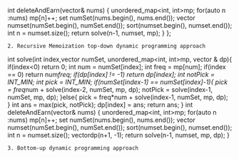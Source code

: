 int deleteAndEarn(vector<int>& nums) {
unordered_map<int, int>mp;
for(auto n :nums) mp[n]++;
set<int> numSet(nums.begin(), nums.end());
vector<int> numset(numSet.begin(), numSet.end());
sort(numset.begin(), numset.end());
int n = numset.size();
return solve(n-1, numset, mp);
}
};
```
2. Recursive Memoization top-down dynamic programming approach
```
int solve(int index,vector<int> numSet, unordered_map<int, int>mp, vector<int> & dp){
if(index<0) return 0;
int num = numSet[index];
int freq = mp[num];
if(index == 0) return num*freq;
if(dp[index] != -1) return dp[index];
int notPick = INT_MIN;
int pick = INT_MIN;
if(numSet[index-1] == numSet[index]-1){
pick = freq*num + solve(index-2, numSet, mp, dp);
notPick = solve(index-1, numSet, mp, dp);
}else{
pick = freq*num + solve(index-1, numSet, mp, dp);
}
int ans = max(pick, notPick);
dp[index] = ans;
return ans;
}
int deleteAndEarn(vector<int>& nums) {
unordered_map<int, int>mp;
for(auto n :nums) mp[n]++;
set<int> numSet(nums.begin(), nums.end());
vector<int> numset(numSet.begin(), numSet.end());
sort(numset.begin(), numset.end());
int n = numset.size();
vector<int>dp(n+1, -1);
return solve(n-1, numset, mp, dp);
}
```
3. Bottom-up dynamic programming approach
```
​